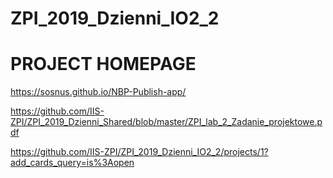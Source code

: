 # ZPI_2019_Dzienni_IO2_2
# PROJECT HOMEPAGE
https://sosnus.github.io/NBP-Publish-app/


https://github.com/IIS-ZPI/ZPI_2019_Dzienni_Shared/blob/master/ZPI_lab_2_Zadanie_projektowe.pdf

https://github.com/IIS-ZPI/ZPI_2019_Dzienni_IO2_2/projects/1?add_cards_query=is%3Aopen

